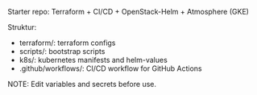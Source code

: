 Starter repo: Terraform + CI/CD + OpenStack-Helm + Atmosphere (GKE)

Struktur:
- terraform/: terraform configs
- scripts/: bootstrap scripts
- k8s/: kubernetes manifests and helm-values
- .github/workflows/: CI/CD workflow for GitHub Actions

NOTE: Edit variables and secrets before use.
